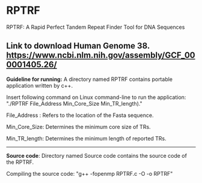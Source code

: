 # RPTRF
RPTRF: A Rapid Perfect Tandem Repeat Finder Tool for DNA Sequences

Link to download Human Genome 38. https://www.ncbi.nlm.nih.gov/assembly/GCF_000001405.26/
------------------


**Guideline for running:**
A directory named RPTRF contains portable application written by c++.

Insert following command on Linux command-line to run the application: "./RPTRF File_Address Min_Core_Size Min_TR_length)."

File_Address : Refers to the location of the Fasta sequence.

Min_Core_Size: Determines the minimum core size of TRs.

Min_TR_length: Determines the minimum length of reported TRs.

------------------



**Source code**: Directory named Source code contains the source code of the RPTRF.

Compiling the source code: "g++ -fopenmp RPTRF.c -O -o RPTRF"

